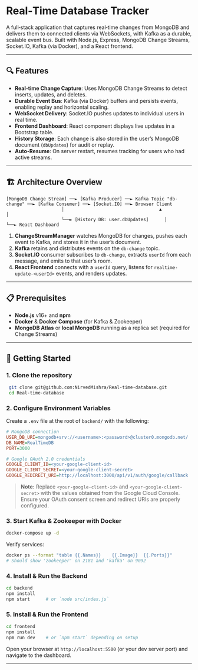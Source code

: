 # Real‑Time Database Tracker

A full‑stack application that captures real‑time changes from MongoDB and delivers them to connected clients via WebSockets, with Kafka as a durable, scalable event bus. Built with Node.js, Express, MongoDB Change Streams, Socket.IO, Kafka (via Docker), and a React frontend.

---

## 🔍 Features

- **Real‑time Change Capture**: Uses MongoDB Change Streams to detect inserts, updates, and deletes.
- **Durable Event Bus**: Kafka (via Docker) buffers and persists events, enabling replay and horizontal scaling.
- **WebSocket Delivery**: Socket.IO pushes updates to individual users in real time.
- **Frontend Dashboard**: React component displays live updates in a Bootstrap table.
- **History Storage**: Each change is also stored in the user’s MongoDB document (`dbUpdates`) for audit or replay.
- **Auto‑Resume**: On server restart, resumes tracking for users who had active streams.

---

## 🏗 Architecture Overview

```
[MongoDB Change Stream] ──► [Kafka Producer] ──► Kafka Topic "db-change" ──► [Kafka Consumer] ──► [Socket.IO] ──► Browser Client
                     │                                    ▲                          │
                     └──► [History DB: user.dbUpdates]      │                          └──► React Dashboard
```

1. **ChangeStreamManager** watches MongoDB for changes, pushes each event to Kafka, and stores it in the user’s document.
2. **Kafka** retains and distributes events on the `db-change` topic.
3. **Socket.IO** consumer subscribes to `db-change`, extracts `userId` from each message, and emits to that user’s room.
4. **React Frontend** connects with a `userId` query, listens for `realtime-update-<userId>` events, and renders updates.

---

## 📋 Prerequisites

- **Node.js** v16+ and **npm**
- **Docker** & **Docker Compose** (for Kafka & Zookeeper)
- **MongoDB Atlas** or **local MongoDB** running as a replica set (required for Change Streams)

---

## 🚀 Getting Started

### 1. Clone the repository

```bash
 git clone git@github.com:NirvedMishra/Real-time-database.git
 cd Real-time-database
```

### 2. Configure Environment Variables

Create a `.env` file at the root of `backend/` with the following:

```ini
# MongoDB connection
USER_DB_URI=mongodb+srv://<username>:<password>@cluster0.mongodb.net/
DB_NAME=RealTimeDB
PORT=3000

# Google OAuth 2.0 credentials
GOOGLE_CLIENT_ID=<your-google-client-id>
GOOGLE_CLIENT_SECRET=<your-google-client-secret>
GOOGLE_REDIRECT_URI=http://localhost:3000/api/v1/auth/google/callback
```

> **Note:** Replace `<your-google-client-id>` and `<your-google-client-secret>` with the values obtained from the Google Cloud Console. Ensure your OAuth consent screen and redirect URIs are properly configured.

### 3. Start Kafka & Zookeeper with Docker

```bash
docker-compose up -d
```

Verify services:
```bash
docker ps --format "table {{.Names}}	{{.Image}}	{{.Ports}}"
# Should show 'zookeeper' on 2181 and 'kafka' on 9092
```

### 4. Install & Run the Backend

```bash
cd backend
npm install
npm start      # or `node src/index.js`
```

### 5. Install & Run the Frontend

```bash
cd frontend
npm install
npm run dev    # or `npm start` depending on setup
```

Open your browser at `http://localhost:5500` (or your dev server port) and navigate to the dashboard.

---

